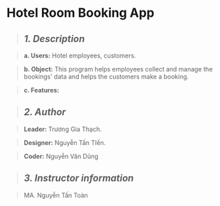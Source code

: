 # Hotel Room Booking App

> ## ***1. Description***

> **a. Users:** Hotel employees, customers.

> **b. Object:** This program helps employees collect and manage the bookings' data and helps the customers make a booking.

> **c. Features:**

> ## ***2. Author***

> **Leader:** Trương Gia Thạch.

> **Designer:** Nguyễn Tấn TIến.

> **Coder:** Nguyễn Văn Dũng

> ## ***3. Instructor information***

> MA. Nguyễn Tấn Toàn
